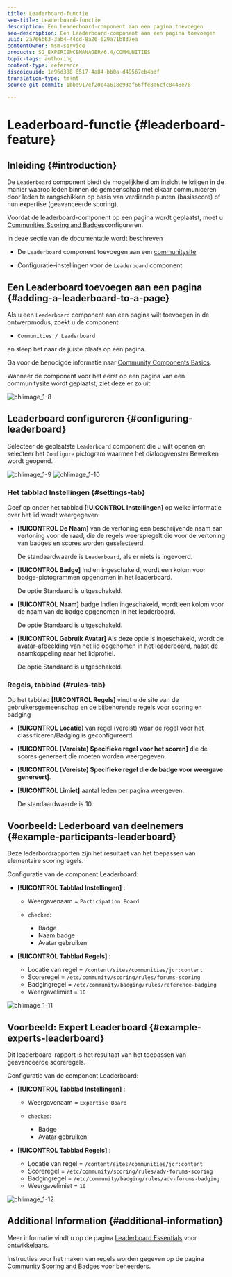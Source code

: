 ```yaml
---
title: Leaderboard-functie
seo-title: Leaderboard-functie
description: Een Leaderboard-component aan een pagina toevoegen
seo-description: Een Leaderboard-component aan een pagina toevoegen
uuid: 2a766b63-3ab4-44cd-8a26-629a71b837ea
contentOwner: msm-service
products: SG_EXPERIENCEMANAGER/6.4/COMMUNITIES
topic-tags: authoring
content-type: reference
discoiquuid: 1e96d388-8517-4a84-bb0a-d49567eb4bdf
translation-type: tm+mt
source-git-commit: 1bbd917ef20c4a618e93af66ffe8a6cfc8448e78

---
```



# Leaderboard-functie {#leaderboard-feature}

## Inleiding {#introduction}

De `Leaderboard` component biedt de mogelijkheid om inzicht te krijgen in de manier waarop leden binnen de gemeenschap met elkaar communiceren door leden te rangschikken op basis van verdiende punten (basisscore) of hun expertise (geavanceerde scoring).

Voordat de leaderboard-component op een pagina wordt geplaatst, moet u [Communities Scoring and Badges](implementing-scoring.md)configureren.

In deze sectie van de documentatie wordt beschreven

* De `Leaderboard` component toevoegen aan een [communitysite](overview.md#community-sites)

* Configuratie-instellingen voor de `Leaderboard` component

## Een Leaderboard toevoegen aan een pagina {#adding-a-leaderboard-to-a-page}

Als u een `Leaderboard` component aan een pagina wilt toevoegen in de ontwerpmodus, zoekt u de component

* `Communities / Leaderboard`

en sleep het naar de juiste plaats op een pagina.

Ga voor de benodigde informatie naar [Community Components Basics](basics.md).

Wanneer de component voor het eerst op een pagina van een communitysite wordt geplaatst, ziet deze er zo uit:

![chlimage_1-8](assets/chlimage_1-8.png)

## Leaderboard configureren {#configuring-leaderboard}

Selecteer de geplaatste `Leaderboard` component die u wilt openen en selecteer het `Configure` pictogram waarmee het dialoogvenster Bewerken wordt geopend.

![chlimage_1-9](assets/chlimage_1-9.png) ![chlimage_1-10](assets/chlimage_1-10.png)

### Het tabblad Instellingen {#settings-tab}

Geef op onder het tabblad **[!UICONTROL Instellingen]** op welke informatie over het lid wordt weergegeven:

* **[!UICONTROL De Naam]** van de vertoning een beschrijvende naam aan vertoning voor de raad, die de regels weerspiegelt die voor de vertoning van badges en scores worden geselecteerd.

   De standaardwaarde is `Leaderboard`, als er niets is ingevoerd.

* **[!UICONTROL Badge]** Indien ingeschakeld, wordt een kolom voor badge-pictogrammen opgenomen in het leaderboard.

   De optie Standaard is uitgeschakeld.

* **[!UICONTROL Naam]** badge Indien ingeschakeld, wordt een kolom voor de naam van de badge opgenomen in het leaderboard.

   De optie Standaard is uitgeschakeld.

* **[!UICONTROL Gebruik Avatar]** Als deze optie is ingeschakeld, wordt de avatar-afbeelding van het lid opgenomen in het leaderboard, naast de naamkoppeling naar het lidprofiel.

   De optie Standaard is uitgeschakeld.

### Regels, tabblad {#rules-tab}

Op het tabblad **[!UICONTROL Regels]** vindt u de site van de gebruikersgemeenschap en de bijbehorende regels voor scoring en badging

* **[!UICONTROL Locatie]** van regel (vereist) waar de regel voor het classificeren/Badging is geconfigureerd.

* **[!UICONTROL (Vereiste) Specifieke regel voor het scoren]** die de scores genereert die moeten worden weergegeven.

* **[!UICONTROL (Vereiste) Specifieke regel die de badge voor weergave genereert]**.

* **[!UICONTROL Limiet]** aantal leden per pagina weergeven.

   De standaardwaarde is 10.

## Voorbeeld: Lederboard van deelnemers {#example-participants-leaderboard}

Deze lederbordrapporten zijn het resultaat van het toepassen van elementaire scoringregels.

Configuratie van de component Leaderboard:

* **[!UICONTROL Tabblad Instellingen]** :

   * Weergavenaam = `Participation Board`
   * `checked`:

      * Badge
      * Naam badge
      * Avatar gebruiken

* **[!UICONTROL Tabblad Regels]** :

   * Locatie van regel = `/content/sites/communities/jcr:content`
   * Scoreregel = `/etc/community/scoring/rules/forums-scoring`
   * Badgingregel = `/etc/community/badging/rules/reference-badging`
   * Weergavelimiet = `10`

![chlimage_1-11](assets/chlimage_1-11.png)

## Voorbeeld: Expert Leaderboard {#example-experts-leaderboard}

Dit leaderboard-rapport is het resultaat van het toepassen van geavanceerde scoreregels.

Configuratie van de component Leaderboard:

* **[!UICONTROL Tabblad Instellingen]** :

   * Weergavenaam = `Expertise Board`
   * `checked`:

      * Badge
      * Avatar gebruiken

* **[!UICONTROL Tabblad Regels]** :

   * Locatie van regel = `/content/sites/communities/jcr:content`
   * Scoreregel = `/etc/community/scoring/rules/adv-forums-scoring`
   * Badgingregel = `/etc/community/badging/rules/adv-forums-badging`
   * Weergavelimiet = `10`

![chlimage_1-12](assets/chlimage_1-12.png)

## Additional Information {#additional-information}

Meer informatie vindt u op de pagina [Leaderboard Essentials](leaderboard.md) voor ontwikkelaars.

Instructies voor het maken van regels worden gegeven op de pagina [Community Scoring and Badges](implementing-scoring.md) voor beheerders.

